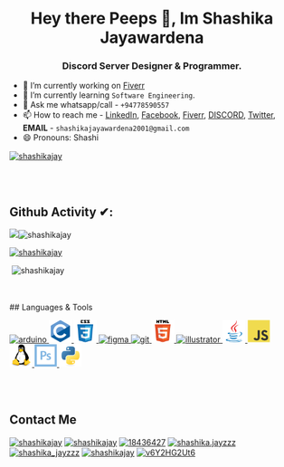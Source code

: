 <h1 align="center">Hey there Peeps 👋, Im Shashika Jayawardena</h1>
<h3 align="center">Discord Server Designer & Programmer.</h3>


- 🔭 I’m currently working on [Fiverr](https://www.fiverr.com/shashikajay?public_mode=true)
- 🌱 I’m currently learning `Software Engineering`.
- 💬 Ask me whatsapp/call - `+94778590557`
- 📫 How to reach me - [LinkedIn](https://www.linkedin.com/in/shashikajay/),  [Facebook](fb.com/shashika.jayzzz), [Fiverr](https://www.fiverr.com/shashikajay?public_mode=true), [DISCORD](https://discord.gg/v6Y2HG2Ut6), [Twitter](https://twitter.com/Shashikajay),  **EMAIL** - `shashikajayawardena2001@gmail.com`
- 😄 Pronouns: Shashi
<p align="left">
<a href="https://twitter.com/shashikajay" target="blank"><img align="center" src="https://raw.githubusercontent.com/rahuldkjain/github-profile-readme-generator/master/src/images/icons/Social/twitter.svg" alt="shashikajay" height="30" width="40" /></a>
</p>
<br>
<br>

## Github Activity ✔:

<a href="https://github.com/shashikajay">
  <img align="left" src="https://github-readme-stats.vercel.app/api/top-langs/?username=shashikajay&theme=tokyonight" />
  </a>
  <p><img align="center" src="https://github-readme-streak-stats.herokuapp.com/?user=shashikajay&theme=tokyonight" alt="shashikajay" /></p>
<p align="left"> <a href="https://github.com/ryo-ma/github-profile-trophy"><img src="https://github-profile-trophy.vercel.app/?username=shashikajay&theme=tokyonight" alt="shashikajay" /></a> </p>
  <p>&nbsp;<img align="center" src="https://github-readme-stats.vercel.app/api?username=shashikajay&show_icons=true&locale=en&theme=tokyonight" alt="shashikajay" /></p>

<br/>
<br/>
## Languages & Tools
<p align="left"> <a href="https://www.arduino.cc/" target="_blank" rel="noreferrer"> <img src="https://cdn.worldvectorlogo.com/logos/arduino-1.svg" alt="arduino" width="40" height="40"/> </a> <a href="https://www.cprogramming.com/" target="_blank" rel="noreferrer"> <img src="https://raw.githubusercontent.com/devicons/devicon/master/icons/c/c-original.svg" alt="c" width="40" height="40"/> </a> <a href="https://www.w3schools.com/css/" target="_blank" rel="noreferrer"> <img src="https://raw.githubusercontent.com/devicons/devicon/master/icons/css3/css3-original-wordmark.svg" alt="css3" width="40" height="40"/> </a> <a href="https://www.figma.com/" target="_blank" rel="noreferrer"> <img src="https://www.vectorlogo.zone/logos/figma/figma-icon.svg" alt="figma" width="40" height="40"/> </a> <a href="https://git-scm.com/" target="_blank" rel="noreferrer"> <img src="https://www.vectorlogo.zone/logos/git-scm/git-scm-icon.svg" alt="git" width="40" height="40"/> </a> <a href="https://www.w3.org/html/" target="_blank" rel="noreferrer"> <img src="https://raw.githubusercontent.com/devicons/devicon/master/icons/html5/html5-original-wordmark.svg" alt="html5" width="40" height="40"/> </a> <a href="https://www.adobe.com/in/products/illustrator.html" target="_blank" rel="noreferrer"> <img src="https://www.vectorlogo.zone/logos/adobe_illustrator/adobe_illustrator-icon.svg" alt="illustrator" width="40" height="40"/> </a> <a href="https://www.java.com" target="_blank" rel="noreferrer"> <img src="https://raw.githubusercontent.com/devicons/devicon/master/icons/java/java-original.svg" alt="java" width="40" height="40"/> </a> <a href="https://developer.mozilla.org/en-US/docs/Web/JavaScript" target="_blank" rel="noreferrer"> <img src="https://raw.githubusercontent.com/devicons/devicon/master/icons/javascript/javascript-original.svg" alt="javascript" width="40" height="40"/> </a> <a href="https://www.linux.org/" target="_blank" rel="noreferrer"> <img src="https://raw.githubusercontent.com/devicons/devicon/master/icons/linux/linux-original.svg" alt="linux" width="40" height="40"/> </a> <a href="https://www.photoshop.com/en" target="_blank" rel="noreferrer"> <img src="https://raw.githubusercontent.com/devicons/devicon/master/icons/photoshop/photoshop-line.svg" alt="photoshop" width="40" height="40"/> </a> <a href="https://www.python.org" target="_blank" rel="noreferrer"> <img src="https://raw.githubusercontent.com/devicons/devicon/master/icons/python/python-original.svg" alt="python" width="40" height="40"/> </a> </p>
<br>
<br>

## Contact Me
<p align="left">
<a href="https://twitter.com/shashikajay" target="blank"><img align="center" src="https://raw.githubusercontent.com/rahuldkjain/github-profile-readme-generator/master/src/images/icons/Social/twitter.svg" alt="shashikajay" height="30" width="40" /></a>
<a href="https://linkedin.com/in/shashikajay" target="blank"><img align="center" src="https://raw.githubusercontent.com/rahuldkjain/github-profile-readme-generator/master/src/images/icons/Social/linked-in-alt.svg" alt="shashikajay" height="30" width="40" /></a>
<a href="https://stackoverflow.com/users/18436427" target="blank"><img align="center" src="https://raw.githubusercontent.com/rahuldkjain/github-profile-readme-generator/master/src/images/icons/Social/stack-overflow.svg" alt="18436427" height="30" width="40" /></a>
<a href="https://fb.com/shashika.jayzzz" target="blank"><img align="center" src="https://raw.githubusercontent.com/rahuldkjain/github-profile-readme-generator/master/src/images/icons/Social/facebook.svg" alt="shashika.jayzzz" height="30" width="40" /></a>
<a href="https://instagram.com/shashika_jayzzz" target="blank"><img align="center" src="https://raw.githubusercontent.com/rahuldkjain/github-profile-readme-generator/master/src/images/icons/Social/instagram.svg" alt="shashika_jayzzz" height="30" width="40" /></a>
<a href="https://www.hackerrank.com/shashikajay" target="blank"><img align="center" src="https://raw.githubusercontent.com/rahuldkjain/github-profile-readme-generator/master/src/images/icons/Social/hackerrank.svg" alt="shashikajay" height="30" width="40" /></a>
<a href="https://discord.gg/v6Y2HG2Ut6" target="blank"><img align="center" src="https://raw.githubusercontent.com/rahuldkjain/github-profile-readme-generator/master/src/images/icons/Social/discord.svg" alt="v6Y2HG2Ut6" height="30" width="40" /></a>
</p>
